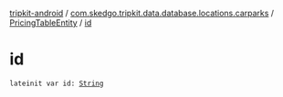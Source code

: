 [tripkit-android](../../index.md) / [com.skedgo.tripkit.data.database.locations.carparks](../index.md) / [PricingTableEntity](index.md) / [id](./id.md)

# id

`lateinit var id: `[`String`](https://kotlinlang.org/api/latest/jvm/stdlib/kotlin/-string/index.html)